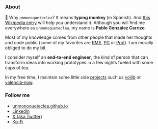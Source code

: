 ### About

🐒 Why `unmonoqueteclea`? It means **typing monkey** (in Spanish).
And [this Wikipedia
entry](https://en.wikipedia.org/wiki/Infinite_monkey_theorem) will
help you understand it. Although you will find me everywhere as
`unmonoqueteclea`, my name is **Pablo González Carrizo**.

Most of my knowledge comes from other people that made her thoughts
and code public (some of my favorites are [RMS](https://stallman.org),
[PG](http://www.paulgraham.com/) or
[Prot](https://protesilaos.com/)). I am morally obliged to do my bit.

I consider myself an **end-to-end engineer**, the kind of person that can
transform ideas into working prototypes in a few nights fueled with
some cups of tea.

In my free time, I maintain some little side [projects](https://unmonoqueteclea.github.io/projects.html) 
such us [voilib](https://voilib.com) or [valencia-now](https://valencianow.streamlit.app/).
### Follow me

- [unmonoqueteclea.github.io](https://unmonoqueteclea.github.io/)
- [LinkedIn](https://www.linkedin.com/in/pgonzalezcarrizo/)
- [X (aka Twitter)](https://x.com/unmonoqueteclea)
- [Ko-Fi](https://ko-fi.com/unmonoqueteclea)
